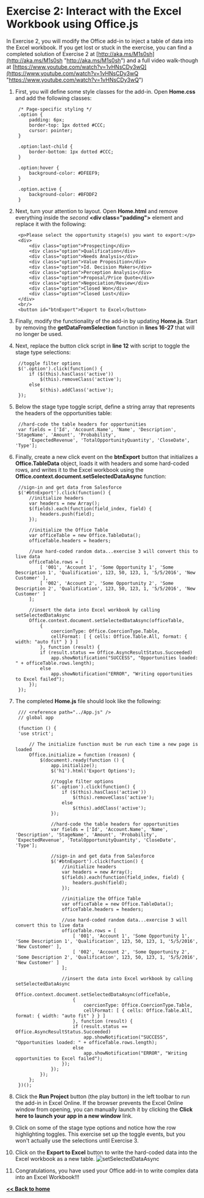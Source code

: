 # Exercise 2: Interact with the Excel Workbook using Office.js #
In Exercise 2, you will modify the Office add-in to inject a table of data into the Excel workbook. If you get lost or stuck in the exercise, you can find a completed solution of Exercise 2 at [http://aka.ms/M1s0sh](http://aka.ms/M1s0sh "http://aka.ms/M1s0sh") and a full video walk-though at [https://www.youtube.com/watch?v=1vHNsCDy3wQ](https://www.youtube.com/watch?v=1vHNsCDy3wQ "https://www.youtube.com/watch?v=1vHNsCDy3wQ")

1. First, you will define some style classes for the add-in. Open **Home.css** and add the following classes:

	    /* Page-specific styling */
		.option {
			padding: 6px;
			border-top: 1px dotted #CCC;
			cursor: pointer;
		}
		
		.option:last-child {
			border-bottom: 1px dotted #CCC;
		}
		
		.option:hover {
			background-color: #DFEEF9;
		}
		
		.option.active {
			background-color: #BFDDF2
		}
2. Next, turn your attention to layout. Open **Home.html** and remove everything inside the _second_ **&lt;div class="padding"&gt;** element and replace it with the following:

		<p>Please select the opportunity stage(s) you want to export:</p>
		<div>
            <div class="option">Prospecting</div>
			<div class="option">Qualification</div>
			<div class="option">Needs Analysis</div>
			<div class="option">Value Proposition</div>
			<div class="option">Id. Decision Makers</div>
			<div class="option">Perception Analysis</div>
			<div class="option">Proposal/Price Quote</div>
			<div class="option">Negociation/Review</div>
			<div class="option">Closed Won</div>
			<div class="option">Closed Lost</div>
		</div>
		<br/>
		<button id="btnExport">Export to Excel</button>
3. Finally, modify the functionality of the add-in by updating **Home.js**. Start by removing the **getDataFromSelection** function in **lines 16-27** that will no longer be used.
4. Next, replace the button click script in **line 12** with script to toggle the stage type selections:

		//toggle filter options
		$('.option').click(function() {
			if ($(this).hasClass('active'))
				$(this).removeClass('active');
			else
				$(this).addClass('active');
		});
	
5. Below the stage type toggle script, define a string array that represents the headers of the opportunities table:

		//hard-code the table headers for opportunities
		var fields = ['Id', 'Account.Name', 'Name', 'Description', 'StageName', 'Amount', 'Probability', 
			'ExpectedRevenue', 'TotalOpportunityQuantity', 'CloseDate', 'Type'];
6. Finally, create a new click event on the **btnExport** button that initializes a **Office.TableData** object, loads it with headers and some hard-coded rows, and writes it to the Excel workbook using the **Office.context.document.setSelectedDataAsync** function:

		//sign-in and get data from Salesforce
        $('#btnExport').click(function() {
			//initialize headers
			var headers = new Array();
			$(fields).each(function(field_index, field) {
				headers.push(field);
			});
				
			//initialize the Office Table
			var officeTable = new Office.TableData();
			officeTable.headers = headers;
				
			//use hard-coded random data...exercise 3 will convert this to live data
			officeTable.rows = [
				[ '001', 'Account 1', 'Some Opportunity 1', 'Some Description 1', 'Qualification', 123, 50, 123, 1, '5/5/2016', 'New Customer' ],
				[ '002', 'Account 2', 'Some Opportunity 2', 'Some Description 2', 'Qualification', 123, 50, 123, 1, '5/5/2016', 'New Customer' ]
			];
				
			//insert the data into Excel workbook by calling setSelectedDataAsync
			Office.context.document.setSelectedDataAsync(officeTable, 
				{
					coercionType: Office.CoercionType.Table, 
					cellFormat: [ { cells: Office.Table.All, format: { width: "auto fit" } } ] 
				}, function (result) {
				if (result.status == Office.AsyncResultStatus.Succeeded)
					app.showNotification("SUCCESS", "Opportunities loaded: " + officeTable.rows.length);
				else
					app.showNotification("ERROR", "Writing opportunities to Excel failed");
			});
		});
7. The completed **Home.js** file should look like the following:

		/// <reference path="../App.js" />
		// global app
	
		(function () {
	    'use strict';
	
	    	// The initialize function must be run each time a new page is loaded
		    Office.initialize = function (reason) {
		        $(document).ready(function () {
		            app.initialize();
					$('h1').html('Export Options');
					
					//toggle filter options
					$('.option').click(function() {
						if ($(this).hasClass('active'))
							$(this).removeClass('active');
						else
							$(this).addClass('active');
					});
					
					//hard-code the table headers for opportunities
					var fields = ['Id', 'Account.Name', 'Name', 'Description', 'StageName', 'Amount', 'Probability', 'ExpectedRevenue', 'TotalOpportunityQuantity', 'CloseDate', 'Type'];
					
					//sign-in and get data from Salesforce
		            $('#btnExport').click(function() {
						//initialize headers
						var headers = new Array();
						$(fields).each(function(field_index, field) {
							headers.push(field);
						});
						
						//initialize the Office Table
						var officeTable = new Office.TableData();
						officeTable.headers = headers;
						
						//use hard-coded random data...exercise 3 will convert this to live data
						officeTable.rows = [
							[ '001', 'Account 1', 'Some Opportunity 1', 'Some Description 1', 'Qualification', 123, 50, 123, 1, '5/5/2016', 'New Customer' ],
							[ '002', 'Account 2', 'Some Opportunity 2', 'Some Description 2', 'Qualification', 123, 50, 123, 1, '5/5/2016', 'New Customer' ]
						];
						
						//insert the data into Excel workbook by calling setSelectedDataAsync
						Office.context.document.setSelectedDataAsync(officeTable, 
							{
								coercionType: Office.CoercionType.Table, 
								cellFormat: [ { cells: Office.Table.All, format: { width: "auto fit" } } ] 
							}, function (result) {
							if (result.status == Office.AsyncResultStatus.Succeeded)
								app.showNotification("SUCCESS", "Opportunities loaded: " + officeTable.rows.length);
							else
								app.showNotification("ERROR", "Writing opportunities to Excel failed");
						});
					});
		        });
		    };
		})();
8. Click the **Run Project** button (the play button) in the left toolbar to run the add-in in Excel Online. If the browser prevents the Excel Online window from opening, you can manually launch it by clicking the **Click here to launch your app in a new window** link.
9. Click on some of the stage type options and notice how the row highlighting toggles. This exercise set up the toggle events, but you won't actually use the selections until Exercise 3.
10. Click on the **Export to Excel** button to write the hard-coded data into the Excel workbook as a new table.
![setSelectedDataAsync](http://i.imgur.com/6OENiGu.png)
11. Congratulations, you have used your Office add-in to write complex data into an Excel Workbook!!!

**[<< Back to home](https://github.com/OfficeDev/Salesforce-Addin-Workshop)**
